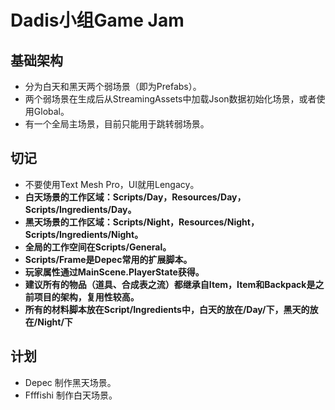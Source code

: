 # Dadis小组Game Jam
## 基础架构
- 分为白天和黑天两个弱场景（即为Prefabs）。
- 两个弱场景在生成后从StreamingAssets中加载Json数据初始化场景，或者使用Global。
- 有一个全局主场景，目前只能用于跳转弱场景。
## 切记
- 不要使用Text Mesh Pro，UI就用Lengacy。
- **白天场景的工作区域：Scripts/Day，Resources/Day，Scripts/Ingredients/Day。**
- **黑天场景的工作区域：Scripts/Night，Resources/Night，Scripts/Ingredients/Night。**
- **全局的工作空间在Scripts/General。**
- **Scripts/Frame是Depec常用的扩展脚本。**
- **玩家属性通过MainScene.PlayerState获得。**
- **建议所有的物品（道具、合成表之流）都继承自Item，Item和Backpack是之前项目的架构，复用性较高。**
- **所有的材料脚本放在Script/Ingredients中，白天的放在/Day/下，黑天的放在/Night/下**
## 计划
- Depec 制作黑天场景。
- Ffffishi 制作白天场景。